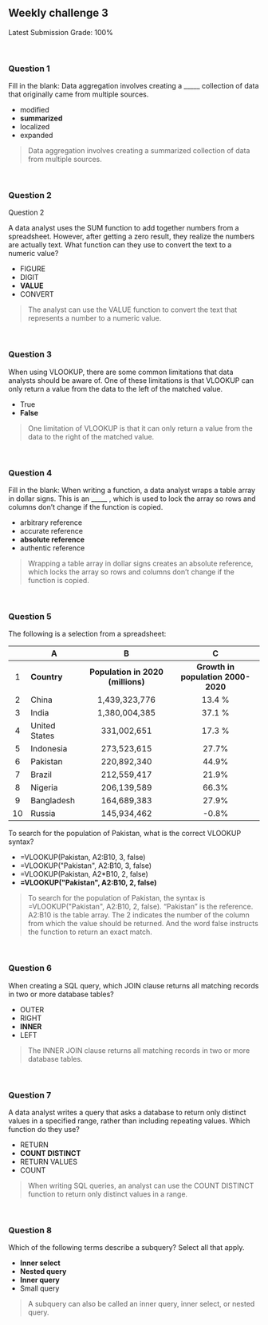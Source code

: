 ## Weekly challenge 3

Latest Submission Grade: 100%

&nbsp;

### Question 1

Fill in the blank: Data aggregation involves creating a _____ collection of data that originally came from multiple sources.

* modified
* **summarized**
* localized
* expanded

> Data aggregation involves creating a summarized collection of data from multiple sources.

&nbsp;

### Question 2

Question 2

A data analyst uses the SUM function to add together numbers from a spreadsheet. However, after getting a zero result, they realize the numbers are actually text. What function can they use to convert the text to a numeric value?

* FIGURE
* DIGIT
* **VALUE**
* CONVERT

> The analyst can use the VALUE function to convert the text that represents a number to a numeric value. 

&nbsp;

### Question 3

When using VLOOKUP, there are some common limitations that data analysts should be aware of. One of these limitations is that VLOOKUP can only return a value from the data to the left of the matched value.

* True
* **False**

> One limitation of VLOOKUP is that it can only return a value from the data to the right of the matched value.

&nbsp;

### Question 4

Fill in the blank: When writing a function, a data analyst wraps a table array in dollar signs. This is an _____ , which is used to lock the array so rows and columns don’t change if the function is copied. 

* arbitrary reference 
* accurate reference
* **absolute reference**
* authentic reference

> Wrapping a table array in dollar signs creates an absolute reference, which locks the array so rows and columns don’t change if the function is copied. 

&nbsp;

### Question 5

The following is a selection from a spreadsheet:

|    |       A       |                 B                 |                  C                 |
|:--:|---------------|:---------------------------------:|:----------------------------------:|
| 1  | **Country**   | **Population in 2020 (millions)** | **Growth in population 2000-2020** |
| 2  | China         | 1,439,323,776                     | 13.4 %                             |
| 3  | India         | 1,380,004,385                     | 37.1 %                             |
| 4  | United States | 331,002,651                       | 17.3 %                             |
| 5  | Indonesia     | 273,523,615                       | 27.7%                              |
| 6  | Pakistan      | 220,892,340                       | 44.9%                              |
| 7  | Brazil        | 212,559,417                       | 21.9%                              |
| 8  | Nigeria       | 206,139,589                       | 66.3%                              |
| 9  | Bangladesh    | 164,689,383                       | 27.9%                              |
| 10 | Russia        | 145,934,462                       | -0.8%                              |

To search for the population of Pakistan, what is the correct VLOOKUP syntax? 

* =VLOOKUP(Pakistan, A2:B10, 3, false)
* =VLOOKUP("Pakistan", A2:B10, 3, false)
* =VLOOKUP(Pakistan, A2*B10, 2, false)
* **=VLOOKUP("Pakistan", A2:B10, 2, false)**

> To search for the population of Pakistan, the syntax is =VLOOKUP("Pakistan", A2:B10, 2, false). “Pakistan” is the reference. A2:B10 is the table array. The 2 indicates the number of the column from which the value should be returned. And the word false instructs the function to return an exact match.

&nbsp;

### Question 6

When creating a SQL query, which JOIN clause returns all matching records in two or more database tables?

* OUTER
* RIGHT
* **INNER**
* LEFT

> The INNER JOIN clause returns all matching records in two or more database tables.

&nbsp;

### Question 7

A data analyst writes a query that asks a database to return only distinct values in a specified range, rather than including repeating values. Which function do they use?

* RETURN
* **COUNT DISTINCT**
* RETURN VALUES
* COUNT

> When writing SQL queries, an analyst can use the COUNT DISTINCT function to return only distinct values in a range.

&nbsp;

### Question 8

Which of the following terms describe a subquery? Select all that apply.

* **Inner select**
* **Nested query**
* **Inner query** 
* Small query

> A subquery can also be called an inner query, inner select, or nested query.